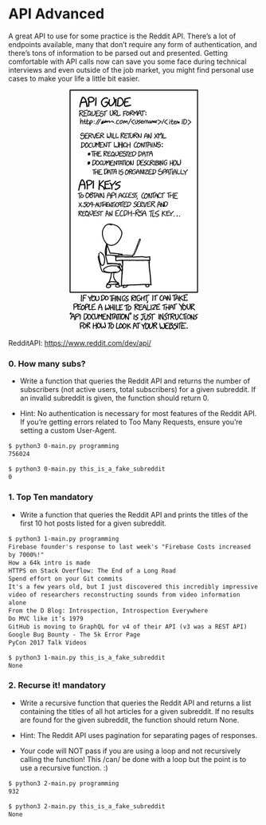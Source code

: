 # API Advanced

A great API to use for some practice is the Reddit API. There’s a lot of endpoints available, many that don’t require any form of authentication, and there’s tons of information to be parsed out and presented. Getting comfortable with API calls now can save you some face during technical interviews and even outside of the job market, you might find personal use cases to make your life a little bit easier.
<center><img src="https://github.com/AlisonQuinter17/holberton-system_engineering-devops/blob/master/0x16-api_advanced/multimedia/apiadv.png" class="responsive"/></center>

RedditAPI: https://www.reddit.com/dev/api/

### 0. How many subs?
- Write a function that queries the Reddit API and returns the number of subscribers (not active users, total subscribers) for a given subreddit. If an invalid subreddit is given, the function should return 0.

- Hint: No authentication is necessary for most features of the Reddit API. If you’re getting errors related to Too Many Requests, ensure you’re setting a custom User-Agent.

```shell
$ python3 0-main.py programming
756024
```
```shell
$ python3 0-main.py this_is_a_fake_subreddit
0
```

### 1. Top Ten mandatory
- Write a function that queries the Reddit API and prints the titles of the first 10 hot posts listed for a given subreddit.

```shell
$ python3 1-main.py programming
Firebase founder's response to last week's "Firebase Costs increased by 7000%!"
How a 64k intro is made
HTTPS on Stack Overflow: The End of a Long Road
Spend effort on your Git commits
It's a few years old, but I just discovered this incredibly impressive video of researchers reconstructing sounds from video information alone
From the D Blog: Introspection, Introspection Everywhere
Do MVC like it’s 1979
GitHub is moving to GraphQL for v4 of their API (v3 was a REST API)
Google Bug Bounty - The 5k Error Page
PyCon 2017 Talk Videos
```
```shell
$ python3 1-main.py this_is_a_fake_subreddit
None
```

### 2. Recurse it! mandatory
- Write a recursive function that queries the Reddit API and returns a list containing the titles of all hot articles for a given subreddit. If no results are found for the given subreddit, the function should return None.

- Hint: The Reddit API uses pagination for separating pages of responses.

- Your code will NOT pass if you are using a loop and not recursively calling the function! This /can/ be done with a loop but the point is to use a recursive function. :)

```shell
$ python3 2-main.py programming
932
```
```shell
$ python3 2-main.py this_is_a_fake_subreddit
None
```
